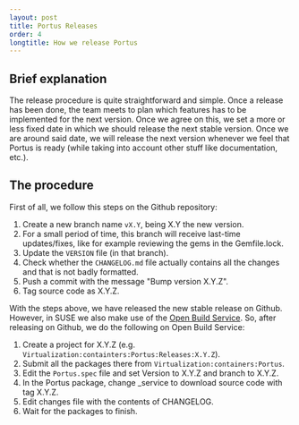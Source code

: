```yaml
---
layout: post
title: Portus Releases
order: 4
longtitle: How we release Portus
---
```


## Brief explanation

The release procedure is quite straightforward and simple. Once a release has
been done, the team meets to plan which features has to be implemented for the
next version. Once we agree on this, we set a more or less fixed date in which
we should release the next stable version. Once we are around said date, we
will release the next version whenever we feel that Portus is ready (while
    taking into account other stuff like documentation, etc.).

## The procedure

First of all, we follow this steps on the Github repository:

1. Create a new branch name `vX.Y`, being X.Y the new version.
2. For a small period of time, this branch will receive last-time
   updates/fixes, like for example reviewing the gems in the Gemfile.lock.
3. Update the `VERSION` file (in that branch).
4. Check whether the `CHANGELOG.md` file actually contains all the changes
   and that is not badly formatted.
5. Push a commit with the message "Bump version X.Y.Z".
6. Tag source code as X.Y.Z.

With the steps above, we have released the new stable release on Github.
However, in SUSE we also make use of the [Open Build
Service](https://build.opensuse.org/). So, after releasing on Github, we
do the following on Open Build Service:

1. Create a project for X.Y.Z (e.g. `Virtualization:containters:Portus:Releases:X.Y.Z`).
2. Submit all the packages there from `Virtualization:containers:Portus`.
3. Edit the `Portus.spec` file and set Version to X.Y.Z and branch to X.Y.Z.
4. In the Portus package, change \_service to download source code with tag X.Y.Z.
5. Edit changes file with the contents of CHANGELOG.
6. Wait for the packages to finish.
